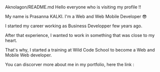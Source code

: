 Aknolagon/README.md
Hello everyone who is visiting my profile !!

My name is Prasanna KALKI. I'm a Web and Web Mobile Developer 😎

I started my career working as Business Developper few years ago.

After that experience, I wanted to work in something that was close to my heart.

That's why, I started a training at Wild Code School to become a Web and Mobile Web developer.

You can discorver more about me in my portfolio, here the link : 
